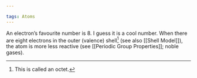```yaml
---

tags: Atoms 
---
```


An electron’s favourite number is 8. I guess it is a cool number. When there are eight electrons in the outer (valence) shell[^1] (see also [[Shell Model]]), the atom is more less reactive (see [[Periodic Group Properties]]; noble gases).

[^1]: This is called an octet.
